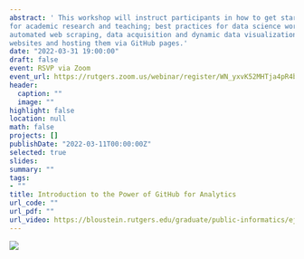 ```yaml
---
abstract: ' This workshop will instruct participants in how to get started with GitHub from scratch, including the basics of GitHub (account creation, organization use, permissions, and more); using GitHub to manage code and projects
for academic research and teaching; best practices for data science workflows in GitHub; GitHub Actions for
automated web scraping, data acquisition and dynamic data visualizations via Markdown; and publishing static
websites and hosting them via GitHub pages.'
date: "2022-03-31 19:00:00"
draft: false
event: RSVP via Zoom
event_url: https://rutgers.zoom.us/webinar/register/WN_yxvK52MHTja4pR4bZKKsOw
header:
  caption: ""
  image: ""
highlight: false
location: null
math: false
projects: []
publishDate: "2022-03-11T00:00:00Z"
selected: true
slides: 
summary: ""
tags:
- ""
title: Introduction to the Power of GitHub for Analytics
url_code: ""
url_pdf: ""
url_video: https://bloustein.rutgers.edu/graduate/public-informatics/ejb-intelligent-informatics/
---
```

![](/media/ejbinformatics.jpeg)